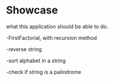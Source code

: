 # Showcase
what this application should be able to do.

-FirstFactorial, with recursion method

-reverse string

-sort alphabet in a string

-check if string is a palindrome
